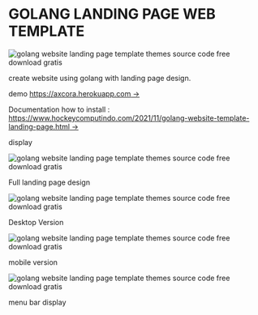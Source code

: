 # GOLANG LANDING PAGE WEB TEMPLATE

![golang website landing page template themes source code free download gratis](https://1.bp.blogspot.com/-wamfMWqTbqc/YYFEGzSyxDI/AAAAAAAARms/nh1ZHYT36CUM2YRv15RNuDGnIrTpyvoAgCLcBGAsYHQ/s1024/free%2Bdownload%2Bsource%2Bcode%2Bgolang%2Bwebsite%2Btemplate%2Bthemes%2Blanding%2Bpage%2B%25281%2529.jpg)

create website using golang with landing page design.

demo [https://axcora.herokuapp.com →](https://axcora.herokuapp.com/)

Documentation how to install :  [https://www.hockeycomputindo.com/2021/11/golang-website-template-landing-page.html →](https://www.hockeycomputindo.com/2021/11/golang-website-template-landing-page.html)

display 

![golang website landing page template themes source code free download gratis](https://1.bp.blogspot.com/-JHBRzxjnniU/YYFEItd81GI/AAAAAAAARnA/MudtvpD9sho-A3yWpshFia5CvjivAYtJQCLcBGAsYHQ/s3669/free%2Bdownload%2Bsource%2Bcode%2Bgolang%2Bwebsite%2Btemplate%2Bthemes%2Blanding%2Bpage%2B%25282%2529.png)

Full landing page design


![golang website landing page template themes source code free download gratis](https://1.bp.blogspot.com/-KrnAQ37BcEA/YYFEJa0pIjI/AAAAAAAARnE/jG4F1_lws14vaQQJNcwWEobqXv1VaJhNQCLcBGAsYHQ/s1349/free%2Bdownload%2Bsource%2Bcode%2Bgolang%2Bwebsite%2Btemplate%2Bthemes%2Blanding%2Bpage%2B%25285%2529.png)

Desktop Version


![golang website landing page template themes source code free download gratis](https://1.bp.blogspot.com/-iIvKwJ0g6Gg/YYFEG-M4WHI/AAAAAAAARmw/0fik5Sw6ooMNGpl2hicMg32CFd_n6mEUQCLcBGAsYHQ/s671/free%2Bdownload%2Bsource%2Bcode%2Bgolang%2Bwebsite%2Btemplate%2Bthemes%2Blanding%2Bpage%2B%25281%2529.png)

mobile version

![golang website landing page template themes source code free download gratis](https://1.bp.blogspot.com/-225E8abj7KE/YYFEI7GRQ9I/AAAAAAAARm8/ebL2YghK-r808QDPiIa_yuCSH1QoStc6ACLcBGAsYHQ/s671/free%2Bdownload%2Bsource%2Bcode%2Bgolang%2Bwebsite%2Btemplate%2Bthemes%2Blanding%2Bpage%2B%25284%2529.png)

menu bar display



